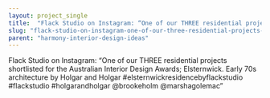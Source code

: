 ```yaml
---
layout: project_single
title:  "Flack Studio on Instagram: “One of our THREE residential projects shortlisted for the Australian Interior Design Awards; Elsternwick. Early 70s architecture by Holgar and Holgar  #elsternwickresidencebyflackstudio #flackstudio #holgarandholgar  @br"
slug: "flack-studio-on-instagram-one-of-our-three-residential-projects-shortlisted-for-the-australian-interior"
parent: "harmony-interior-design-ideas"
---
```

Flack Studio on Instagram: “One of our THREE residential projects shortlisted for the Australian Interior Design Awards; Elsternwick. Early 70s architecture by Holgar and Holgar  #elsternwickresidencebyflackstudio #flackstudio #holgarandholgar  @brookeholm @marshagolemac”